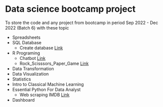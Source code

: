 # Data science bootcamp project
 To store the code and any project from bootcamp in period Sep 2022 - Dec 2022
 (Batch 6) with these topic
 - Spreadsheets
 - SQL Database
   - Create database [Link](SQL/Simulate_Resturant_db.sql)
 - R Programing
   - Chatbot [Link](R_Programing/Chatbot_PizzaShop.r)
   - Rock_Scisssors_Paper_Game [Link](R_Programing/Rock_Scisssors_Paper_Game.r)
 - Data Transformation
 - Data Visualization
 - Statistics
 - Intro to Classical Machine Learning
 - Essential Python For Data Analyst
   - Web scraping IMDB [Link](Web_scraping/Webscp_IMDB_top_rate.ipynb)
 - Dashboard

